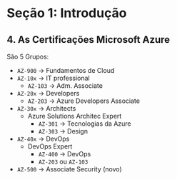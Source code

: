 # Seção 1: Introdução

## 4. As Certificações Microsoft Azure

São 5 Grupos:

- `AZ-900` -> Fundamentos de Cloud
- `AZ-10x` -> IT professional
    - `AZ-103` -> Adm. Associate
- `AZ-20x` -> Developers
    - `AZ-203` -> Azure Developers Associate
- `AZ-30x` -> Architects
    - Azure Solutions Architec Expert
        - `AZ-301` -> Tecnologias da Azure
        - `AZ-303` -> Design
- `AZ-40x` -> DevOps
    -  DevOps Expert
        - `AZ-400` -> DevOps
        - `AZ-203` ou `AZ-103`
- `AZ-500` -> Associate Security (novo)
